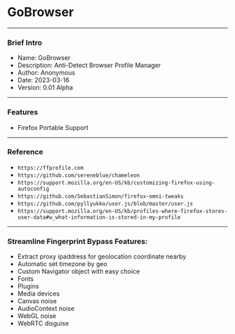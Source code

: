 # GoBrowser


---
### Brief Intro
- Name: GoBrowser
- Description: Anti-Detect Browser Profile Manager
- Author: Anonymous
- Date: 2023-03-16
- Version: 0.01 Alpha

---
### Features
- Firefox Portable Support



---
### Reference

- `https://ffprofile.com`
- `https://github.com/sereneblue/chameleon`
- `https://support.mozilla.org/en-US/kb/customizing-firefox-using-autoconfig`
- `https://github.com/SebastianSimon/firefox-omni-tweaks`
- `https://github.com/pyllyukko/user.js/blob/master/user.js`
- `https://support.mozilla.org/en-US/kb/profiles-where-firefox-stores-user-data#w_what-information-is-stored-in-my-profile`



---
### Streamline Fingerprint Bypass Features:

- Extract proxy ipaddress for geolocation coordinate nearby
- Automatic set timezone by geo
- Custom Navigator object with easy choice
- Fonts
- Plugins
- Media devices
- Canvas noise
- AudioContext noise
- WebGL noise
- WebRTC disguise


